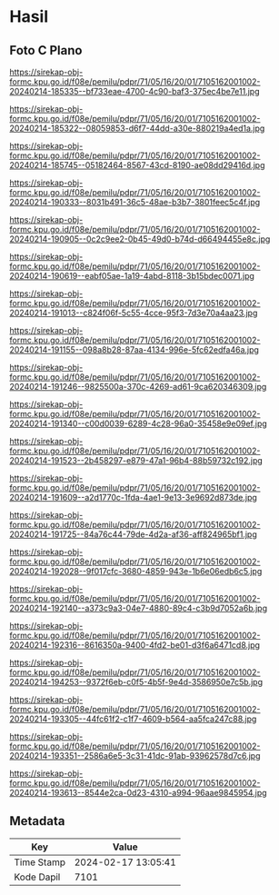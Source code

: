 # Hasil

## Foto C Plano

https://sirekap-obj-formc.kpu.go.id/f08e/pemilu/pdpr/71/05/16/20/01/7105162001002-20240214-185335--bf733eae-4700-4c90-baf3-375ec4be7e11.jpg

https://sirekap-obj-formc.kpu.go.id/f08e/pemilu/pdpr/71/05/16/20/01/7105162001002-20240214-185322--08059853-d6f7-44dd-a30e-880219a4ed1a.jpg

https://sirekap-obj-formc.kpu.go.id/f08e/pemilu/pdpr/71/05/16/20/01/7105162001002-20240214-185745--05182464-8567-43cd-8190-ae08dd29416d.jpg

https://sirekap-obj-formc.kpu.go.id/f08e/pemilu/pdpr/71/05/16/20/01/7105162001002-20240214-190333--8031b491-36c5-48ae-b3b7-3801feec5c4f.jpg

https://sirekap-obj-formc.kpu.go.id/f08e/pemilu/pdpr/71/05/16/20/01/7105162001002-20240214-190905--0c2c9ee2-0b45-49d0-b74d-d66494455e8c.jpg

https://sirekap-obj-formc.kpu.go.id/f08e/pemilu/pdpr/71/05/16/20/01/7105162001002-20240214-190619--eabf05ae-1a19-4abd-8118-3b15bdec0071.jpg

https://sirekap-obj-formc.kpu.go.id/f08e/pemilu/pdpr/71/05/16/20/01/7105162001002-20240214-191013--c824f06f-5c55-4cce-95f3-7d3e70a4aa23.jpg

https://sirekap-obj-formc.kpu.go.id/f08e/pemilu/pdpr/71/05/16/20/01/7105162001002-20240214-191155--098a8b28-87aa-4134-996e-5fc62edfa46a.jpg

https://sirekap-obj-formc.kpu.go.id/f08e/pemilu/pdpr/71/05/16/20/01/7105162001002-20240214-191246--9825500a-370c-4269-ad61-9ca620346309.jpg

https://sirekap-obj-formc.kpu.go.id/f08e/pemilu/pdpr/71/05/16/20/01/7105162001002-20240214-191340--c00d0039-6289-4c28-96a0-35458e9e09ef.jpg

https://sirekap-obj-formc.kpu.go.id/f08e/pemilu/pdpr/71/05/16/20/01/7105162001002-20240214-191523--2b458297-e879-47a1-96b4-88b59732c192.jpg

https://sirekap-obj-formc.kpu.go.id/f08e/pemilu/pdpr/71/05/16/20/01/7105162001002-20240214-191609--a2d1770c-1fda-4ae1-9e13-3e9692d873de.jpg

https://sirekap-obj-formc.kpu.go.id/f08e/pemilu/pdpr/71/05/16/20/01/7105162001002-20240214-191725--84a76c44-79de-4d2a-af36-aff824965bf1.jpg

https://sirekap-obj-formc.kpu.go.id/f08e/pemilu/pdpr/71/05/16/20/01/7105162001002-20240214-192028--9f017cfc-3680-4859-943e-1b6e06edb6c5.jpg

https://sirekap-obj-formc.kpu.go.id/f08e/pemilu/pdpr/71/05/16/20/01/7105162001002-20240214-192140--a373c9a3-04e7-4880-89c4-c3b9d7052a6b.jpg

https://sirekap-obj-formc.kpu.go.id/f08e/pemilu/pdpr/71/05/16/20/01/7105162001002-20240214-192316--8616350a-9400-4fd2-be01-d3f6a6471cd8.jpg

https://sirekap-obj-formc.kpu.go.id/f08e/pemilu/pdpr/71/05/16/20/01/7105162001002-20240214-194253--9372f6eb-c0f5-4b5f-9e4d-3586950e7c5b.jpg

https://sirekap-obj-formc.kpu.go.id/f08e/pemilu/pdpr/71/05/16/20/01/7105162001002-20240214-193305--44fc61f2-c1f7-4609-b564-aa5fca247c88.jpg

https://sirekap-obj-formc.kpu.go.id/f08e/pemilu/pdpr/71/05/16/20/01/7105162001002-20240214-193351--2586a6e5-3c31-41dc-91ab-93962578d7c6.jpg

https://sirekap-obj-formc.kpu.go.id/f08e/pemilu/pdpr/71/05/16/20/01/7105162001002-20240214-193613--8544e2ca-0d23-4310-a994-96aae9845954.jpg


## Metadata

| Key        | Value               |
| ---------- | ------------------- |
| Time Stamp | 2024-02-17 13:05:41 |
| Kode Dapil | 7101                |



